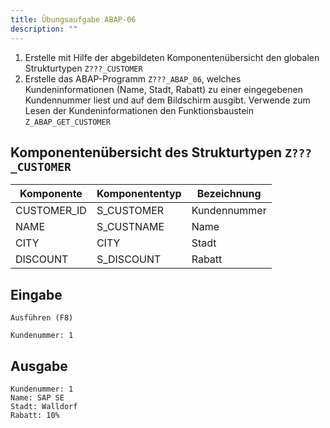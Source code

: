 ```yaml
---
title: Übungsaufgabe ABAP-06
description: ""
---
```


1. Erstelle mit Hilfe der abgebildeten Komponentenübersicht den globalen Strukturtypen `Z???_CUSTOMER`
2. Erstelle das ABAP-Programm `Z???_ABAP_06`, welches Kundeninformationen (Name, Stadt, Rabatt) zu einer eingegebenen Kundennummer liest und auf dem Bildschirm ausgibt. Verwende zum Lesen der Kundeninformationen den Funktionsbaustein `Z_ABAP_GET_CUSTOMER`

## Komponentenübersicht des Strukturtypen `Z???_CUSTOMER`
| Komponente  | Komponententyp | Bezeichnung  |
| ----------- | -------------- | ------------ |
| CUSTOMER_ID | S_CUSTOMER     | Kundennummer |
| NAME        | S_CUSTNAME     | Name         |
| CITY        | CITY           | Stadt        |
| DISCOUNT    | S_DISCOUNT     | Rabatt       |

## Eingabe
```
Ausführen (F8)

Kundenummer: 1
```

## Ausgabe
```
Kundenummer: 1
Name: SAP SE
Stadt: Walldorf
Rabatt: 10%
```